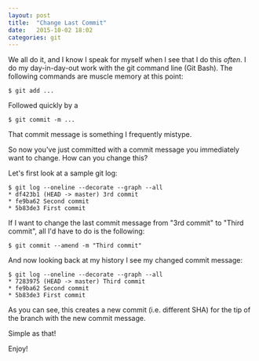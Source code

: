 ```yaml
---
layout: post
title:  "Change Last Commit"
date:   2015-10-02 18:02
categories: git
---
```

We all do it, and I know I speak for myself when I see that I do this *often*.  I do my day-in-day-out work with the git command line (Git Bash).  The following commands are muscle memory at this point:

```
$ git add ...
```

Followed quickly by a 

```
$ git commit -m ...
```

That commit message is something I frequently mistype.  

So now you've just committed with a commit message you immediately want to change.  How can you change this?

Let's first look at a sample git log:

```
$ git log --oneline --decorate --graph --all 
* df423b1 (HEAD -> master) 3rd commit
* fe9ba62 Second commit
* 5b83de3 First commit
```

If I want to change the last commit message from "3rd commit" to "Third commit", all I'd have to do is the following:

```
$ git commit --amend -m "Third commit"
```

And now looking back at my history I see my changed commit message:

```
$ git log --oneline --decorate --graph --all
* 7283975 (HEAD -> master) Third commit
* fe9ba62 Second commit
* 5b83de3 First commit
```

As you can see, this creates a new commit (i.e. different SHA) for the tip of the branch with the new commit message.

Simple as that!

Enjoy! 